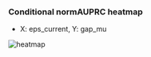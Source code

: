 ### Conditional normAUPRC heatmap

- X: eps_current, Y: gap_mu

![heatmap](/home/elicer/project_0814_2/results/20250820-090413/holdout/conditional_heatmap_eps_current_vs_gap_mu.png)
